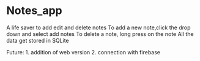 # Notes_app
A life saver to add edit and delete notes
To add a new  note,click the drop down and select add notes
To delete a note, long press on the note
All the data get stored in SQLite

Future: 1. addition of web version
	2. connection with firebase
